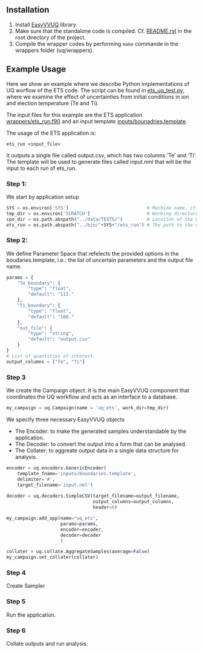 ## Installation

1. Install [EasyVVUQ](https://easyvvuq.readthedocs.io/en/latest/installation.html) library.
2. Make sure that the standalone code is compiled. Cf. [README.rst](https://github.com/vecma-ipp/MFW/blob/devel/README.rst) in the root directory of the project.
3. Compile the wrapper codes by performing `make` commande in the wrappers folder (uq/wrappers).

## Example Usage

Here we show an example where we describe Python implementations of UQ worflow of the ETS code. 
The script can be found in [ets_uq_test.py](https://github.com/vecma-ipp/MFW/blob/devel/standalone/uq/test_uq_ets.py), where we examine the effect of uncertainties from initial conditions in ion and election temperature (Te and Ti).

The input files for this example are the ETS application [wrappers/ets_run.f90](https://github.com/vecma-ipp/MFW/blob/devel/standalone/uq/wrappers/ets_run.f90) and an input template [inputs/bounadries.template](https://github.com/vecma-ipp/MFW/blob/devel/standalone/uq/inputs/boundaries.template). 


The usage of the ETS application is:

    ets_run <input_file>

It outputs a single file called output.csv, which has two columns ‘Te’ and ‘Ti’.
The template will be used to generate files called input.nml that will be the input to each run of ets_run.

### Step 1: 
We start by application setup

```python
SYS = os.environ['SYS']                             # Machine name, cf. config file in the root folder.
tmp_dir = os.environ['SCRATCH']                     # Working directory: to be defined in .bashrc file.
cpo_dir = os.path.abspath("../data/TESTS/")         # Location of the CPO files.
ets_run = os.path.abspath("../bin/"+SYS+"/ets_run") # The path to the executable of ETS application.
```

### Step 2: 
We define Parameter Space that refelects the provided options in the boudaries.template, i.e.: the list of uncertain parameters and the output file name. 

```python
params = {
    "Te_boundary": {
        "type": "float",
        "default": "113."
    },
    "Ti_boundary": {
        "type": "float",
        "default": "180."
    },
    "out_file": {
        "type": "string",
        "default": "output.csv"
    }
}
# List of quantities of interest.
output_columns = ["Te", "Ti"] 
```

### Step 3
We create the Campaign object. It is the main EasyVVUQ component that coordinates the UQ workflow and acts as an interface to a database. 

```python
my_campaign = uq.Campaign(name = 'uq_ets', work_dir=tmp_dir)

```

We specify three necessary EasyVVUQ objects
- The Encoder: to make the generated samples understandable by the application.
- The Decoder: to convert the output into a form that can be analysed.
- The Collater: to aggreate output data in a single data structure for analysis.

```python
encoder = uq.encoders.GenericEncoder(
    template_fname='inputs/boundaries.template',
    delimiter='#',
    target_filename='input.nml')
    
decoder = uq.decoders.SimpleCSV(target_filename=output_filename,
                                output_columns=output_columns,
                                header=0)

my_campaign.add_app(name="uq_ets",
                    params=params,
                    encoder=encoder,
                    decoder=decoder
                    )

collater = uq.collate.AggregateSamples(average=False)
my_campaign.set_collater(collater)
```


### Step 4
Create Sampler 


### Step 5
Run the application.

### Step 6
Collate outputs and run analysis.
